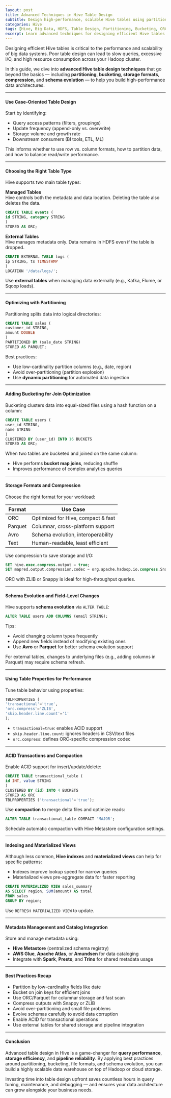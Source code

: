 ```yaml
---
layout: post
title: Advanced Techniques in Hive Table Design
subtitle: Design high-performance, scalable Hive tables using partitioning, bucketing, file formats, and schema evolution strategies
categories: Hive
tags: [Hive, Big Data, HDFS, Table Design, Partitioning, Bucketing, ORC, Parquet]
excerpt: Learn advanced techniques for designing efficient Hive tables that scale with big data. Explore best practices for partitioning, bucketing, storage formats, compression, and schema evolution.
---
```

Designing efficient Hive tables is critical to the performance and scalability of big data systems. Poor table design can lead to slow queries, excessive I/O, and high resource consumption across your Hadoop cluster.

In this guide, we dive into **advanced Hive table design techniques** that go beyond the basics — including **partitioning**, **bucketing**, **storage formats**, **compression**, and **schema evolution** — to help you build high-performance data architectures.

---

#### Use Case-Oriented Table Design

Start by identifying:
- Query access patterns (filters, groupings)
- Update frequency (append-only vs. overwrite)
- Storage volume and growth rate
- Downstream consumers (BI tools, ETL, ML)

This informs whether to use row vs. column formats, how to partition data, and how to balance read/write performance.

---

#### Choosing the Right Table Type

Hive supports two main table types:

**Managed Tables**  
Hive controls both the metadata and data location. Deleting the table also deletes the data.

```sql
CREATE TABLE events (
id STRING, category STRING
)
STORED AS ORC;
```

**External Tables**  
Hive manages metadata only. Data remains in HDFS even if the table is dropped.

```sql
CREATE EXTERNAL TABLE logs (
ip STRING, ts TIMESTAMP
)
LOCATION '/data/logs/';
```

Use **external tables** when managing data externally (e.g., Kafka, Flume, or Sqoop loads).

---

#### Optimizing with Partitioning

Partitioning splits data into logical directories:

```sql
CREATE TABLE sales (
customer_id STRING,
amount DOUBLE
)
PARTITIONED BY (sale_date STRING)
STORED AS PARQUET;
```

Best practices:
- Use low-cardinality partition columns (e.g., date, region)
- Avoid over-partitioning (partition explosion)
- Use **dynamic partitioning** for automated data ingestion

---

#### Adding Bucketing for Join Optimization

Bucketing clusters data into equal-sized files using a hash function on a column:

```sql
CREATE TABLE users (
user_id STRING,
name STRING
)
CLUSTERED BY (user_id) INTO 16 BUCKETS
STORED AS ORC;
```

When two tables are bucketed and joined on the same column:
- Hive performs **bucket map joins**, reducing shuffle
- Improves performance of complex analytics queries

---

#### Storage Formats and Compression

Choose the right format for your workload:

| Format   | Use Case                          |
|----------|-----------------------------------|
| ORC      | Optimized for Hive, compact & fast |
| Parquet  | Columnar, cross-platform support   |
| Avro     | Schema evolution, interoperability |
| Text     | Human-readable, least efficient    |

Use compression to save storage and I/O:

```sql
SET hive.exec.compress.output = true;
SET mapred.output.compression.codec = org.apache.hadoop.io.compress.SnappyCodec;
```

ORC with ZLIB or Snappy is ideal for high-throughput queries.

---

#### Schema Evolution and Field-Level Changes

Hive supports **schema evolution** via `ALTER TABLE`:

```sql
ALTER TABLE users ADD COLUMNS (email STRING);
```

Tips:
- Avoid changing column types frequently
- Append new fields instead of modifying existing ones
- Use **Avro** or **Parquet** for better schema evolution support

For external tables, changes to underlying files (e.g., adding columns in Parquet) may require schema refresh.

---

#### Using Table Properties for Performance

Tune table behavior using properties:

```sql
TBLPROPERTIES (
'transactional'='true',
'orc.compress'='ZLIB',
'skip.header.line.count'='1'
);
```

- `transactional=true`: enables ACID support
- `skip.header.line.count`: ignores headers in CSV/text files
- `orc.compress`: defines ORC-specific compression codec

---

#### ACID Transactions and Compaction

Enable ACID support for insert/update/delete:

```sql
CREATE TABLE transactional_table (
id INT, value STRING
)
CLUSTERED BY (id) INTO 4 BUCKETS
STORED AS ORC
TBLPROPERTIES ('transactional'='true');
```

Use **compaction** to merge delta files and optimize reads:

```sql
ALTER TABLE transactional_table COMPACT 'MAJOR';
```

Schedule automatic compaction with Hive Metastore configuration settings.

---

#### Indexing and Materialized Views

Although less common, **Hive indexes** and **materialized views** can help for specific patterns:

- Indexes improve lookup speed for narrow queries
- Materialized views pre-aggregate data for faster reporting

```sql
CREATE MATERIALIZED VIEW sales_summary
AS SELECT region, SUM(amount) AS total
FROM sales
GROUP BY region;
```

Use `REFRESH MATERIALIZED VIEW` to update.

---

#### Metadata Management and Catalog Integration

Store and manage metadata using:
- **Hive Metastore** (centralized schema registry)
- **AWS Glue**, **Apache Atlas**, or **Amundsen** for data cataloging
- Integrate with **Spark**, **Presto**, and **Trino** for shared metadata usage

---

#### Best Practices Recap

- Partition by low-cardinality fields like date
- Bucket on join keys for efficient joins
- Use ORC/Parquet for columnar storage and fast scan
- Compress outputs with Snappy or ZLIB
- Avoid over-partitioning and small file problems
- Evolve schemas carefully to avoid data corruption
- Enable ACID for transactional operations
- Use external tables for shared storage and pipeline integration

---

#### Conclusion

Advanced table design in Hive is a game-changer for **query performance**, **storage efficiency**, and **pipeline reliability**. By applying best practices around partitioning, bucketing, file formats, and schema evolution, you can build a highly scalable data warehouse on top of Hadoop or cloud storage.

Investing time into table design upfront saves countless hours in query tuning, maintenance, and debugging — and ensures your data architecture can grow alongside your business needs.
